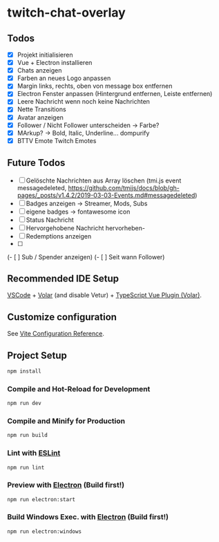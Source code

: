 # twitch-chat-overlay

## Todos
- [x] Projekt initialisieren
- [x] Vue + Electron installieren
- [x] Chats anzeigen
- [x] Farben an neues Logo anpassen
- [x] Margin links, rechts, oben von message box entfernen
- [x] Electron Fenster anpassen (Hintergrund entfernen, Leiste entfernen)
- [x] Leere Nachricht wenn noch keine Nachrichten
- [x] Nette Transitions
- [x] Avatar anzeigen
- [x] Follower / Nicht Follower unterscheiden -> Farbe?
- [x] MArkup? -> Bold, Italic, Underline... dompurify
- [x] BTTV Emote Twitch Emotes

## Future Todos
- [ ] Gelöschte Nachrichten aus Array löschen (tmi.js event messagedeleted, https://github.com/tmijs/docs/blob/gh-pages/_posts/v1.4.2/2019-03-03-Events.md#messagedeleted)
- [ ] Badges anzeigen -> Streamer, Mods, Subs
- [ ] eigene badges -> fontawesome icon
- [ ] Status Nachricht
- [ ] Hervorgehobene Nachricht hervorheben-
- [ ] Redemptions anzeigen
- [ ]
(- [ ] Sub / Spender anzeigen)
(- [ ] Seit wann Follower)

## Recommended IDE Setup

[VSCode](https://code.visualstudio.com/) + [Volar](https://marketplace.visualstudio.com/items?itemName=johnsoncodehk.volar) (and disable Vetur) + [TypeScript Vue Plugin (Volar)](https://marketplace.visualstudio.com/items?itemName=johnsoncodehk.vscode-typescript-vue-plugin).

## Customize configuration

See [Vite Configuration Reference](https://vitejs.dev/config/).

## Project Setup

```sh
npm install
```

### Compile and Hot-Reload for Development

```sh
npm run dev
```

### Compile and Minify for Production

```sh
npm run build
```

### Lint with [ESLint](https://eslint.org/)

```sh
npm run lint
```

### Preview with [Electron](https://www.electronjs.org/) (Build first!)

```sh
npm run electron:start
```

### Build Windows Exec. with [Electron](https://www.electronjs.org/) (Build first!)

```sh
npm run electron:windows
```

